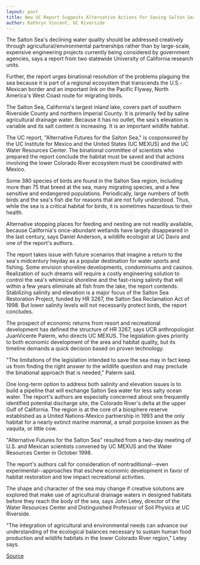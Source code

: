 ```yaml
---
layout: post
title: New UC Report Suggests Alternative Actions For Saving Salton Sea
author: Kathryn Vincent, UC Riverside
---
```


The Salton Sea's declining water quality should be addressed creatively through agricultural/environmental partnerships rather than by large-scale, expensive engineering projects currently being considered by government agencies, says a report from two statewide University of California research units.

Further, the report urges binational resolution of the problems plaguing the sea because it is part of a regional ecosystem that transcends the U.S.-Mexican border and an important link on the Pacific Flyway, North America's West Coast route for migrating birds.

The Salton Sea, California's largest inland lake, covers part of southern Riverside County and northern Imperial County. It is primarily fed by saline agricultural drainage water. Because it has no outlet, the sea's elevation is variable and its salt content is increasing. It is an important wildlife habitat.

The UC report, "Alternative Futures for the Salton Sea," is cosponsored by the UC Institute for Mexico and the United States (UC MEXUS) and the UC Water Resources Center. The binational committee of scientists who prepared the report conclude the habitat must be saved and that actions involving the lower Colorado River ecosystem must be coordinated with Mexico.

Some 380 species of birds are found in the Salton Sea region, including more than 75 that breed at the sea, many migrating species, and a few sensitive and endangered populations. Periodically, large numbers of both birds and the sea's fish die for reasons that are not fully understood. Thus, while the sea is a critical habitat for birds, it is sometimes hazardous to their health.

Alternative stopping places for feeding and nesting are not readily available, because California's once-abundant wetlands have largely disappeared in the last century, says Daniel Anderson, a wildlife ecologist at UC Davis and one of the report's authors.

The report takes issue with future scenarios that imagine a return to the sea's midcentury heyday as a popular destination for water sports and fishing. Some envision shoreline developments, condominiums and casinos. Realization of such dreams will require a costly engineering solution to control the sea's whimsical shoreline and the fast-rising salinity that will within a few years eliminate all fish from the lake, the report contends. Stabilizing salinity and elevation is a major focus of the Salton Sea Restoration Project, funded by HR 3267, the Salton Sea Reclamation Act of 1998. But lower salinity levels will not necessarily protect birds, the report concludes.

The prospect of economic returns from resort and recreational development has defined the structure of HR 3267, says UCR anthropologist JuanVicente Palerm, who directs UC MEXUS. The legislation gives priority to both economic development of the area and habitat quality, but its timeline demands a quick decision based on proven technology.

"The limitations of the legislation intended to save the sea may in fact keep us from finding the right answer to the wildlife question and may preclude the binational approach that is needed," Palerm said.

One long-term option to address both salinity and elevation issues is to build a pipeline that will exchange Salton Sea water for less salty ocean water. The report's authors are especially concerned about one frequently identified potential discharge site, the Colorado River's delta at the upper Gulf of California. The region is at the core of a biosphere reserve established as a United Nations-Mexico partnership in 1993 and the only habitat for a nearly extinct marine mammal, a small porpoise known as the vaquita, or little cow.

"Alternative Futures for the Salton Sea" resulted from a two-day meeting of U.S. and Mexican scientists convened by UC MEXUS and the Water Resources Center in October 1998.

The report's authors call for consideration of nontraditional--even experimental--approaches that eschew economic development in favor of habitat restoration and low impact recreational activities.

The shape and character of the sea may change if creative solutions are explored that make use of agricultural drainage waters in designed habitats before they reach the body of the sea, says John Letey, director of the Water Resources Center and Distinguished Professor of Soil Physics at UC Riverside.

"The integration of agricultural and environmental needs can advance our understanding of the ecological balances necessary to sustain human food production and wildlife habitats in the lower Colorado River region," Letey says.

[Source](http://www1.ucsc.edu/oncampus/currents/98-99/06-21/ucop.salton.htm "Permalink to UC report suggests actions for Salton Sea; 06-21-99")
